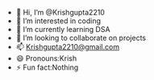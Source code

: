 - 👋 Hi, I’m @Krishgupta2210
- 👀 I’m interested in coding
- 🌱 I’m currently learning DSA
- 💞️ I’m looking to collaborate on projects
- 📫 Krishgupta2210@gmail.com 
- 😄 Pronouns:Krish
- ⚡ Fun fact:Nothing 

<!---
Krishgupta2210/Krishgupta2210 is a ✨ special ✨ repository because its `README.md` (this file) appears on your GitHub profile.
You can click the Preview link to take a look at your changes.
--->
